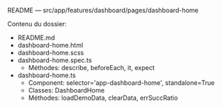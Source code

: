 README — src/app/features/dashboard/pages/dashboard-home

Contenu du dossier:

- README.md
- dashboard-home.html
- dashboard-home.scss
- dashboard-home.spec.ts
  - Méthodes: describe, beforeEach, it, expect
- dashboard-home.ts
  - Component: selector='app-dashboard-home', standalone=True
  - Classes: DashboardHome
  - Méthodes: loadDemoData, clearData, errSuccRatio
